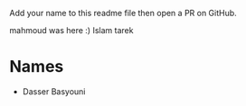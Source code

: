 Add your name to this readme file then open a PR on GitHub.

mahmoud was here :)
Islam tarek
# Names

- Dasser Basyouni
